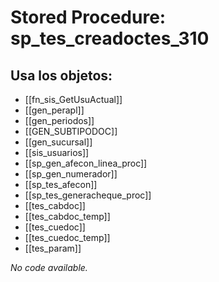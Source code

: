 # Stored Procedure: sp_tes_creadoctes_310

## Usa los objetos:
- [[fn_sis_GetUsuActual]]
- [[gen_perapl]]
- [[gen_periodos]]
- [[GEN_SUBTIPODOC]]
- [[gen_sucursal]]
- [[sis_usuarios]]
- [[sp_gen_afecon_linea_proc]]
- [[sp_gen_numerador]]
- [[sp_tes_afecon]]
- [[sp_tes_generacheque_proc]]
- [[tes_cabdoc]]
- [[tes_cabdoc_temp]]
- [[tes_cuedoc]]
- [[tes_cuedoc_temp]]
- [[tes_param]]

*No code available.*
